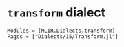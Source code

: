 # `transform` dialect

```@autodocs
Modules = [MLIR.Dialects.transform]
Pages = ["Dialects/15/Transform.jl"]
```

